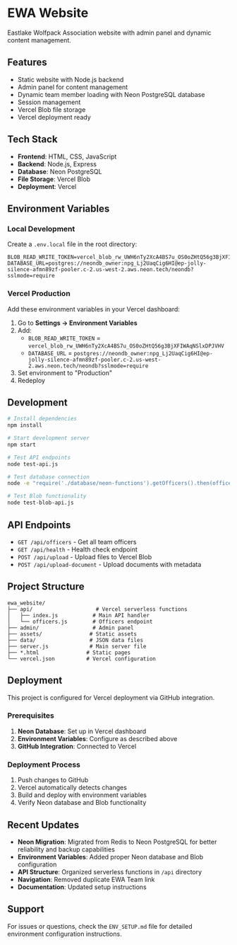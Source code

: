 # EWA Website

Eastlake Wolfpack Association website with admin panel and dynamic content management.

<!-- Last deployment: 2025-01-05 12:45 UTC -->

## Features

- Static website with Node.js backend
- Admin panel for content management
- Dynamic team member loading with Neon PostgreSQL database
- Session management
- Vercel Blob file storage
- Vercel deployment ready

## Tech Stack

- **Frontend**: HTML, CSS, JavaScript
- **Backend**: Node.js, Express
- **Database**: Neon PostgreSQL
- **File Storage**: Vercel Blob
- **Deployment**: Vercel

## Environment Variables

### Local Development

Create a `.env.local` file in the root directory:

```env
BLOB_READ_WRITE_TOKEN=vercel_blob_rw_UWH6nTy2XcA4BS7u_OS0oZHtQ56g3BjXFIWAqNSlxDPJVHV
DATABASE_URL=postgres://neondb_owner:npg_Lj2UaqCig6HI@ep-jolly-silence-afmn89zf-pooler.c-2.us-west-2.aws.neon.tech/neondb?sslmode=require
```

### Vercel Production

Add these environment variables in your Vercel dashboard:

1. Go to **Settings → Environment Variables**
2. Add:
   - `BLOB_READ_WRITE_TOKEN` = `vercel_blob_rw_UWH6nTy2XcA4BS7u_OS0oZHtQ56g3BjXFIWAqNSlxDPJVHV`
   - `DATABASE_URL` = `postgres://neondb_owner:npg_Lj2UaqCig6HI@ep-jolly-silence-afmn89zf-pooler.c-2.us-west-2.aws.neon.tech/neondb?sslmode=require`
3. Set environment to "Production"
4. Redeploy

## Development

```bash
# Install dependencies
npm install

# Start development server
npm start

# Test API endpoints
node test-api.js

# Test database connection
node -e "require('./database/neon-functions').getOfficers().then(officers => console.log('Database connected:', officers.length, 'officers')).catch(console.error)"

# Test Blob functionality
node test-blob-api.js
```

## API Endpoints

- `GET /api/officers` - Get all team officers
- `GET /api/health` - Health check endpoint
- `POST /api/upload` - Upload files to Vercel Blob
- `POST /api/upload-document` - Upload documents with metadata

## Project Structure

```
ewa_website/
├── api/                    # Vercel serverless functions
│   ├── index.js           # Main API handler
│   └── officers.js        # Officers endpoint
├── admin/                 # Admin panel
├── assets/               # Static assets
├── data/                 # JSON data files
├── server.js             # Main server file
├── *.html               # Static pages
└── vercel.json          # Vercel configuration
```

## Deployment

This project is configured for Vercel deployment via GitHub integration.

### Prerequisites

1. **Neon Database**: Set up in Vercel dashboard
2. **Environment Variables**: Configure as described above
3. **GitHub Integration**: Connected to Vercel

### Deployment Process

1. Push changes to GitHub
2. Vercel automatically detects changes
3. Build and deploy with environment variables
4. Verify Neon database and Blob functionality

## Recent Updates

- **Neon Migration**: Migrated from Redis to Neon PostgreSQL for better reliability and backup capabilities
- **Environment Variables**: Added proper Neon database and Blob configuration
- **API Structure**: Organized serverless functions in `/api` directory
- **Navigation**: Removed duplicate EWA Team link
- **Documentation**: Updated setup instructions

## Support

For issues or questions, check the `ENV_SETUP.md` file for detailed environment configuration instructions. 